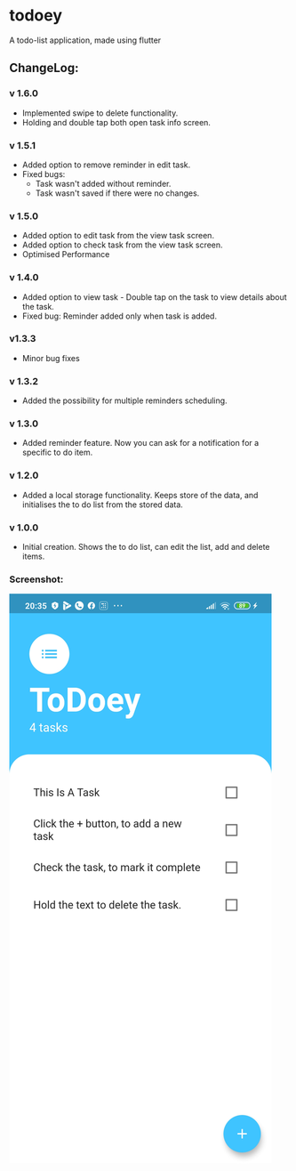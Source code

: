 # todoey

A todo-list application, made using flutter

## ChangeLog:

### v 1.6.0
- Implemented swipe to delete functionality.
- Holding and double tap both open task info screen.

### v 1.5.1
- Added option to remove reminder in edit task.
- Fixed bugs:
    - Task wasn't added without reminder.
    - Task wasn't saved if there were no changes.

### v 1.5.0
- Added option to edit task from the view task screen.
- Added option to check task from the view task screen.
- Optimised Performance

### v 1.4.0
- Added option to view task - Double tap on the task to view details about the task.
- Fixed bug: Reminder added only when task is added.

### v1.3.3
- Minor bug fixes

### v 1.3.2
- Added the possibility for multiple reminders scheduling.

### v 1.3.0
- Added reminder feature. Now you can ask for a notification for a specific to do item.

### v 1.2.0
- Added a local storage functionality. Keeps store of the data, and initialises the to do list from the stored data.

### v 1.0.0
- Initial creation. Shows the to do list, can edit the list, add and delete items.

### Screenshot:
![Screenshot](screenshot.jpg)
